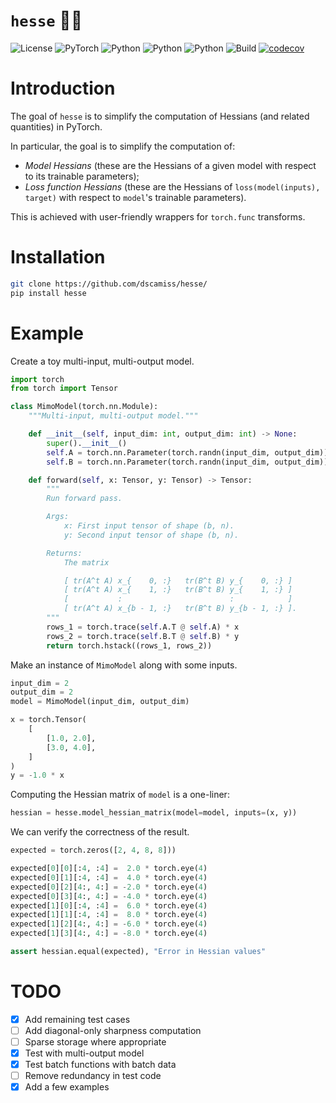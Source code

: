 # `hesse` 🧘‍♂️

![License](https://img.shields.io/badge/license-MIT-blue)
![PyTorch](https://img.shields.io/badge/PyTorch-%23EE4C2C.svg?logo=PyTorch&logoColor=white)
![Python](https://img.shields.io/badge/python-3.9-blue.svg)
![Python](https://img.shields.io/badge/python-3.10-blue.svg)
![Python](https://img.shields.io/badge/python-3.11-blue.svg)
![Build](https://github.com/dscamiss/hesse/actions/workflows/python-package.yml/badge.svg)
[![codecov](https://codecov.io/gh/dscamiss/hesse/graph/badge.svg?token=Z3CGGZJ70B)](https://codecov.io/gh/dscamiss/hesse)

# Introduction

The goal of `hesse` is to simplify the computation of Hessians (and related quantities) in PyTorch.  

In particular, the goal is to simplify the computation of:

* *Model Hessians* (these are the Hessians of a given model with respect to its trainable parameters);
* *Loss function Hessians* (these are the Hessians of `loss(model(inputs), target)` with respect to `model`'s trainable parameters).

This is achieved with user-friendly wrappers for `torch.func` transforms.

# Installation

```bash
git clone https://github.com/dscamiss/hesse/
pip install hesse
```

# Example

Create a toy multi-input, multi-output model.

```python
import torch
from torch import Tensor

class MimoModel(torch.nn.Module):
    """Multi-input, multi-output model."""

    def __init__(self, input_dim: int, output_dim: int) -> None:
        super().__init__()
        self.A = torch.nn.Parameter(torch.randn(input_dim, output_dim))
        self.B = torch.nn.Parameter(torch.randn(input_dim, output_dim))

    def forward(self, x: Tensor, y: Tensor) -> Tensor:
        """
        Run forward pass.

        Args:
            x: First input tensor of shape (b, n).
            y: Second input tensor of shape (b, n).

        Returns:
            The matrix

            [ tr(A^t A) x_{    0, :}   tr(B^t B) y_{    0, :} ]
            [ tr(A^t A) x_{    1, :}   tr(B^t B) y_{    1, :} ]
            [           :                        :            ]
            [ tr(A^t A) x_{b - 1, :}   tr(B^t B) y_{b - 1, :} ].
        """
        rows_1 = torch.trace(self.A.T @ self.A) * x
        rows_2 = torch.trace(self.B.T @ self.B) * y
        return torch.hstack((rows_1, rows_2))
```

Make an instance of `MimoModel` along with some inputs.

```python
input_dim = 2
output_dim = 2
model = MimoModel(input_dim, output_dim)

x = torch.Tensor(
    [
        [1.0, 2.0],
        [3.0, 4.0],
    ]
)
y = -1.0 * x
```

Computing the Hessian matrix of `model` is a one-liner:

```python
hessian = hesse.model_hessian_matrix(model=model, inputs=(x, y))
```

We can verify the correctness of the result.

```python
expected = torch.zeros([2, 4, 8, 8]))

expected[0][0][:4, :4] =  2.0 * torch.eye(4)
expected[0][1][:4, :4] =  4.0 * torch.eye(4)
expected[0][2][4:, 4:] = -2.0 * torch.eye(4)
expected[0][3][4:, 4:] = -4.0 * torch.eye(4)
expected[1][0][:4, :4] =  6.0 * torch.eye(4)
expected[1][1][:4, :4] =  8.0 * torch.eye(4)
expected[1][2][4:, 4:] = -6.0 * torch.eye(4)
expected[1][3][4:, 4:] = -8.0 * torch.eye(4)

assert hessian.equal(expected), "Error in Hessian values"
```

# TODO

- [X] Add remaining test cases
- [ ] Add diagonal-only sharpness computation 
- [ ] Sparse storage where appropriate
- [X] Test with multi-output model
- [X] Test batch functions with batch data
- [ ] Remove redundancy in test code
- [X] Add a few examples
